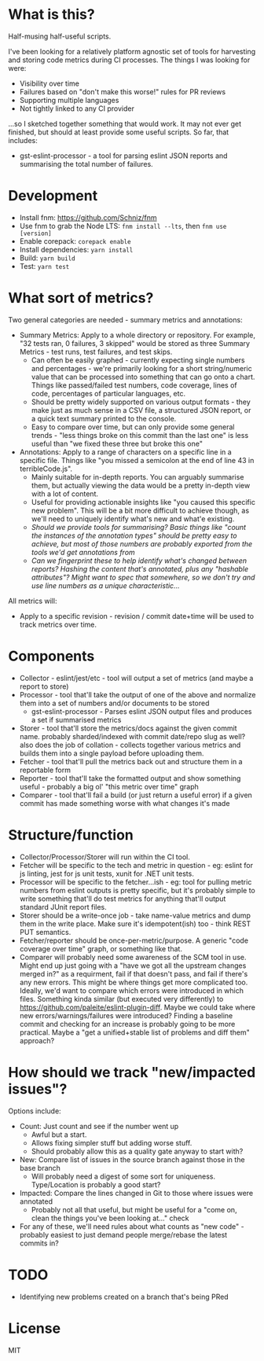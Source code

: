 # What is this?

Half-musing half-useful scripts.

I've been looking for a relatively platform agnostic set of tools for harvesting and storing code metrics during CI
processes. The things I was looking for were:

* Visibility over time
* Failures based on "don't make this worse!" rules for PR reviews
* Supporting multiple languages
* Not tightly linked to any CI provider

...so I sketched together something that would work. It may not ever get finished, but should at least provide some
useful scripts. So far, that includes:

* gst-eslint-processor - a tool for parsing eslint JSON reports and summarising the total number of failures.

# Development

* Install fnm: https://github.com/Schniz/fnm
* Use fnm to grab the Node LTS: `fnm install --lts`, then `fnm use [version]`
* Enable corepack: `corepack enable`
* Install dependencies: `yarn install`
* Build: `yarn build`
* Test: `yarn test`

# What sort of metrics?

Two general categories are needed - summary metrics and annotations:

* Summary Metrics: Apply to a whole directory or repository. For example, "32 tests ran, 0 failures, 3 skipped" would be stored as three Summary Metrics - test runs, test failures, and test skips.
  * Can often be easily graphed - currently expecting single numbers and percentages - we're primarily looking for a short string/numeric value that can be processed into something that can go onto a chart. Things like passed/failed test numbers, code coverage, lines of code, percentages of particular languages, etc.
  * Should be pretty widely supported on various output formats - they make just as much sense in a CSV file, a structured JSON report, or a quick text summary printed to the console.
  * Easy to compare over time, but can only provide some general trends - "less things broke on this commit than the last one" is less useful than "we fixed these three but broke this one"
* Annotations: Apply to a range of characters on a specific line in a specific file. Things like "you missed a semicolon at the end of line 43 in terribleCode.js".
  * Mainly suitable for in-depth reports. You can arguably summarise them, but actually viewing the data would be a pretty in-depth view with a lot of content.
  * Useful for providing actionable insights like "you caused this specific new problem". This will be a bit more difficult to achieve though, as we'll need to uniquely identify what's new and what'e existing.
  * *Should we provide tools for summarising? Basic things like "count the instances of the annotation types" should be pretty easy to achieve, but most of those numbers are probably exported from the tools we'd get annotations from*
  * *Can we fingerprint these to help identify what's changed between reports? Hashing the content that's annotated, plus any "hashable attributes"? Might want to spec that somewhere, so we don't try and use line numbers as a unique characteristic...*

All metrics will:

* Apply to a specific revision - revision / commit date+time will be used to track metrics over time.

# Components

* Collector - eslint/jest/etc - tool will output a set of metrics (and maybe a report to store)
* Processor - tool that'll take the output of one of the above and normalize them into a set of numbers and/or documents to be stored
    * gst-eslint-processor - Parses eslint JSON output files and produces a set if summarised metrics
* Storer - tool that'll store the metrics/docs against the given commit name. probably sharded/indexed with commit date/repo slug as well? also does the job of collation - collects together various metrics and builds them into a single payload before uploading them.
* Fetcher - tool that'll pull the metrics back out and structure them in a reportable form
* Reporter - tool that'll take the formatted output and show something useful - probably a big ol' "this metric over time" graph
* Comparer - tool that'll fail a build (or just return a useful error) if a given commit has made something worse with what changes it's made

# Structure/function

* Collector/Processor/Storer will run within the CI tool.
* Fetcher will be specific to the tech and metric in question - eg: eslint for js linting, jest for js unit tests, xunit for .NET unit tests.
* Processor will be specific to the fetcher...ish - eg: tool for pulling metric numbers from eslint outputs is pretty specific, but it's probably simple to write something that'll do test metrics for anything that'll output standard JUnit report files.
* Storer should be a write-once job - take name-value metrics and dump them in the write place. Make sure it's idempotent(ish) too - think REST PUT semantics.
* Fetcher/reporter should be once-per-metric/purpose. A generic "code coverage over time" graph, or something like that.
* Comparer will probably need some awareness of the SCM tool in use. Might end up just going with a "have we got all the upstream changes merged in?" as a requirment, fail if that doesn't pass, and fail if there's any new errors. This might be where things get more complicated too. Ideally, we'd want to compare which errors were introduced in which files. Something kinda similar (but executed very differently) to https://github.com/paleite/eslint-plugin-diff. Maybe we could take where new errors/warnings/failures were introduced? Finding a baseline commit and checking for an increase is probably going to be more practical. Maybe a "get a unified+stable list of problems and diff them" approach?

# How should we track "new/impacted issues"?

Options include:

* Count: Just count and see if the number went up
  * Awful but a start.
  * Allows fixing simpler stuff but adding worse stuff.
  * Should probably allow this as a quality gate anyway to start with?
* New: Compare list of issues in the source branch against those in the base branch
  * Will probably need a digest of some sort for uniqueness. Type/Location is probably a good start?
* Impacted: Compare the lines changed in Git to those where issues were annotated
  * Probably not all that useful, but might be useful for a "come on, clean the things you've been looking at..." check
* For any of these, we'll need rules about what counts as "new code" - probably easiest to just demand people merge/rebase the latest commits in?

# TODO
* Identifying new problems created on a branch that's being PRed

# License

MIT
